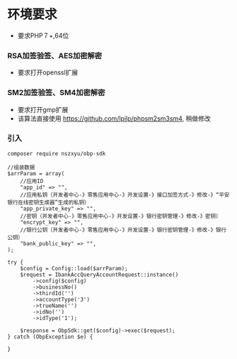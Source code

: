 # 环境要求
* 要求PHP７+,64位

### RSA加签验签、AES加密解密
* 要求打开openssl扩展
### SM2加签验签、SM4加密解密
* 要求打开gmp扩展
* 该算法直接使用 https://github.com/lpilp/phpsm2sm3sm4, 稍做修改

### 引入

`composer require nszxyu/obp-sdk`

```
//组装数据
$arrParam = array(
    //应用ID
    "app_id" => "",
    //应用私钥（开发者中心-》零售应用中心-》开发设置-》接口加签方式-》修改-》“平安银行在线密钥生成器”生成的私钥）
    "app_private_key" => "",
    //密钥（开发者中心-》零售应用中心-》开发设置-》银行密钥管理-》修改-》密钥）
    "encrypt_key" => "",
    //银行公钥（开发者中心-》零售应用中心-》开发设置-》银行密钥管理-》修改-》银行公钥）
    "bank_public_key" => "",
);

try {
    $config = Config::load($arrParam);
    $request = IbankAccQueryAccountRequest::instance()
        ->config($config)
        ->businessNo()
        ->thirdId('')
        ->accountType('3')
        ->trueName('')
        ->idNo('')
        ->idType('1');

    $response = ObpSdk::get($config)->exec($request);
} catch (ObpException $e) {

}

